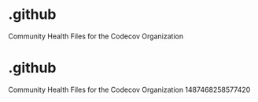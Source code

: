 # .github
Community Health Files for the Codecov Organization
# .github
Community Health Files for the Codecov Organization
1487468258577420
